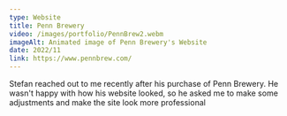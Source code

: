 ```yaml
---
type: Website
title: Penn Brewery
video: /images/portfolio/PennBrew2.webm
imageAlt: Animated image of Penn Brewery's Website 
date: 2022/11
link: https://www.pennbrew.com/
---
```

Stefan reached out to me recently after his purchase of Penn Brewery. He wasn't happy with how his website looked, so he asked me to make some adjustments and make the site look more professional